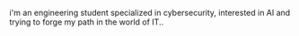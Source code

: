 i'm an engineering student specialized in cybersecurity, interested in AI and trying to forge my path in the world of IT..

<!---
hamza-elf26/hamza-elf26 is a ✨ special ✨ repository because its `README.md` (this file) appears on your GitHub profile.
You can click the Preview link to take a look at your changes.
--->
